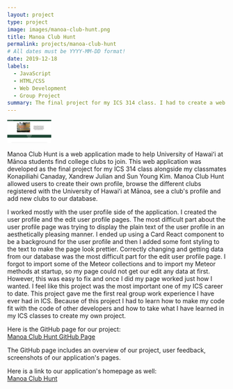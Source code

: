 ```yaml
---
layout: project
type: project
image: images/manoa-club-hunt.png
title: Manoa Club Hunt
permalink: projects/manoa-club-hunt
# All dates must be YYYY-MM-DD format!
date: 2019-12-18
labels:
  - JavaScript
  - HTML/CSS
  - Web Development
  - Group Project
summary: The final project for my ICS 314 class. I had to create a web application in a group with three other students.
---
```


<img alt="manoa club hunt landing page" src="../images/manoa-club-hunt.png" width="20%">

Manoa Club Hunt is a web application made to help University of Hawaiʻi at Mānoa students find college clubs to join.
This web application was developed as the final project for my ICS 314 class alongside my classmates Konapiliahi Canaday, Xandrew Julian and Sun Young Kim. 
Manoa Club Hunt allowed users to create their own profile, browse the different clubs registered with the University of Hawaiʻi at Mānoa, see a club's profile and add new clubs to our database. 
 
I worked mostly with the user profile side of the application.
I created the user profile and the edit user profile pages. 
The most difficult part about the user profile page was trying to display the plain text of the user profile in an aesthetically pleasing manner.
I ended up using a Card React component to be a background for the user profile and then I added some font styling to the text to make the page look prettier. 
Correctly changing and getting data from our database was the most difficult part for the edit user profile page.
I forgot to import some of the Meteor collections and to import my Meteor methods at startup, so my page could not get our edit any data at first.
However, this was easy to fix and once I did my page worked just how I wanted.
I feel like this project was the most important one of my ICS career to date. 
This project gave me the first real group work experience I have ever had in ICS.
Because of this project I had to learn how to make my code fit with the code of other developers and how to take what I have learned in my ICS classes to create my own project.
  

Here is the GitHub page for our project: 
<br>
<a href="https://manoa-club-hunt.github.io/">Manoa Club Hunt GitHub Page</a>

The GitHub page includes an overview of our project, user feedback, screenshots of our application's pages.

Here is a link to our application's homepage as well: 
<br>
<a href="http://manoa-club-hunt.meteorapp.com/#/">Manoa Club Hunt</a>
